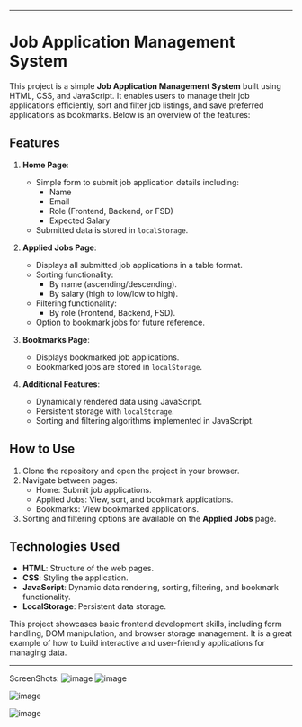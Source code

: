 

---

# Job Application Management System

This project is a simple **Job Application Management System** built using HTML, CSS, and JavaScript. It enables users to manage their job applications efficiently, sort and filter job listings, and save preferred applications as bookmarks. Below is an overview of the features:

## Features

1. **Home Page**:
   - Simple form to submit job application details including:
     - Name
     - Email
     - Role (Frontend, Backend, or FSD)
     - Expected Salary
   - Submitted data is stored in `localStorage`.

2. **Applied Jobs Page**:
   - Displays all submitted job applications in a table format.
   - Sorting functionality:
     - By name (ascending/descending).
     - By salary (high to low/low to high).
   - Filtering functionality:
     - By role (Frontend, Backend, FSD).
   - Option to bookmark jobs for future reference.

3. **Bookmarks Page**:
   - Displays bookmarked job applications.
   - Bookmarked jobs are stored in `localStorage`.

4. **Additional Features**:
   - Dynamically rendered data using JavaScript.
   - Persistent storage with `localStorage`.
   - Sorting and filtering algorithms implemented in JavaScript.

## How to Use
1. Clone the repository and open the project in your browser.
2. Navigate between pages:
   - Home: Submit job applications.
   - Applied Jobs: View, sort, and bookmark applications.
   - Bookmarks: View bookmarked applications.
3. Sorting and filtering options are available on the **Applied Jobs** page.

## Technologies Used
- **HTML**: Structure of the web pages.
- **CSS**: Styling the application.
- **JavaScript**: Dynamic data rendering, sorting, filtering, and bookmark functionality.
- **LocalStorage**: Persistent data storage.

This project showcases basic frontend development skills, including form handling, DOM manipulation, and browser storage management. It is a great example of how to build interactive and user-friendly applications for managing data.

---

ScreenShots:
![image](https://github.com/user-attachments/assets/72ec057e-ee9f-4e93-90a6-a6c6f367d373)
![image](https://github.com/user-attachments/assets/da4d8a56-402f-4f26-9db9-91ba5a516c2d)

![image](https://github.com/user-attachments/assets/1d6acc11-166c-48c8-a537-4aac64047842)

![image](https://github.com/user-attachments/assets/4f899eae-0ef1-475e-b5a1-ebe628b2cb09)
